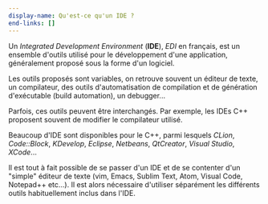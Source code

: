```yaml
---
display-name: Qu'est-ce qu'un IDE ?
end-links: []
---
```

Un *Integrated Development Environment* (**IDE**), *EDI* en français, est un ensemble d'outils utilisé pour le développement d'une application, généralement proposé sous la forme d'un logiciel.

Les outils proposés sont variables, on retrouve souvent un éditeur de texte, un compilateur, des outils d'automatisation de compilation et de génération d'exécutable (build automation), un debugger...

Parfois, ces outils peuvent être interchangés. Par exemple, les IDEs C++ proposent souvent de modifier le compilateur utilisé.

Beaucoup d'IDE sont disponibles pour le C++, parmi lesquels  *CLion*, *Code::Block*, *KDevelop*, *Eclipse*, *Netbeans*, *QtCreator*, *Visual Studio*, *XCode*...

Il est tout à fait possible de se passer d'un IDE et de se contenter d'un "simple" éditeur de texte (vim, Emacs, Sublim Text, Atom, Visual Code, Notepad++ etc...). Il est alors nécessaire d'utiliser séparément les différents outils habituellement inclus dans l'IDE.
